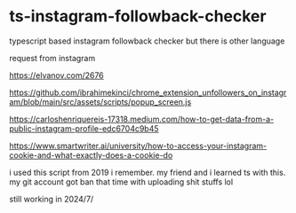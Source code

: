 # ts-instagram-followback-checker
typescript based instagram followback checker but there is other language 



request from instagram



https://elvanov.com/2676

https://github.com/ibrahimekinci/chrome_extension_unfollowers_on_instagram/blob/main/src/assets/scripts/popup_screen.js

https://carloshenriquereis-17318.medium.com/how-to-get-data-from-a-public-instagram-profile-edc6704c9b45

https://www.smartwriter.ai/university/how-to-access-your-instagram-cookie-and-what-exactly-does-a-cookie-do



i used this script from 2019 i remember. my friend and i learned ts with this. my git account got ban that time with uploading shit stuffs lol


still working in 2024/7/
